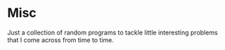 # Misc
Just a collection of random programs to tackle little interesting problems that I come across from time to time.
